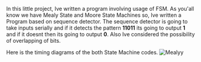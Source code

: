 In this little project, Ive written a program involving usage of FSM. As you'all know we have Mealy State and Moore State Machines so, Ive written a Program based on
sequence detector. The sequence detector is going to take inputs serially and if it detects the pattern **11011** its going to output **1** and if it doesnt then its 
going to output **0**. Also Ive considered the possibility of overlapping of bits. 

Here is the timing diagrams of the both State Machine codes.
![Mealyy](https://github.com/user-attachments/assets/fcb42391-2320-4303-8a7c-f5ce53b2fdd9)

